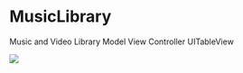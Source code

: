 # MusicLibrary
Music and Video Library Model View Controller UITableView


![](http://katikids.com/MusicLibrary.png)



